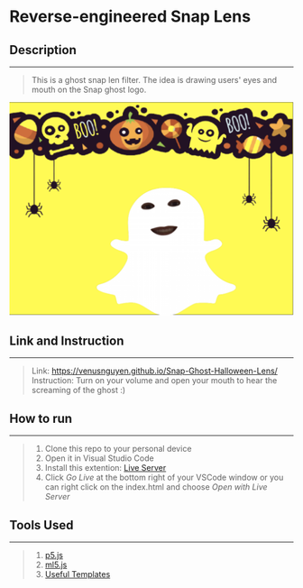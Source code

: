 # Reverse-engineered Snap Lens

## Description
---

>This is a ghost snap len filter. The idea is drawing users' eyes and mouth on the Snap ghost logo.

<!-- ![Video](assets/Snap-Lens-Vid.mov) -->

![Screenshot of how it looks](assets/Snap-Lens.png)

## Link and Instruction
---
>Link: https://venusnguyen.github.io/Snap-Ghost-Halloween-Lens/
>Instruction: Turn on your volume and open your mouth to hear the screaming of the ghost :) 


## How to run
---

>1. Clone this repo to your personal device
>2. Open it in Visual Studio Code
>3. Install this extention: [Live Server](https://marketplace.visualstudio.com/items?itemName=ritwickdey.LiveServer)
>4. Click *Go Live* at the bottom right of your VSCode window or you can right click on the index.html and choose *Open with Live Server*

## Tools Used
---

>1. [p5.js](https://p5js.org/)
>2. [ml5.js](https://ml5js.org/)
>3. [Useful Templates](https://github.com/Snap-Engineering-Academy-2021/ml5-template)